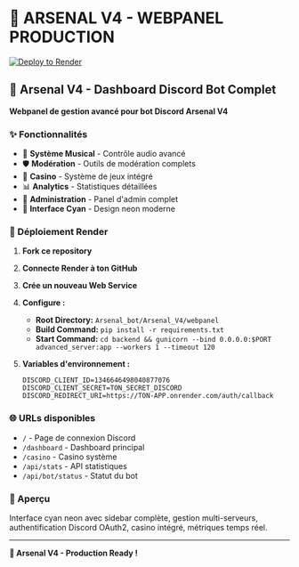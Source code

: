 # 🚀 ARSENAL V4 - WEBPANEL PRODUCTION

[![Deploy to Render](https://render.com/images/deploy-to-render-button.svg)](https://render.com)

## 🎯 Arsenal V4 - Dashboard Discord Bot Complet

**Webpanel de gestion avancé pour bot Discord Arsenal V4**

### ✨ Fonctionnalités

- 🎵 **Système Musical** - Contrôle audio avancé
- 🛡️ **Modération** - Outils de modération complets
- 🎰 **Casino** - Système de jeux intégré
- 📊 **Analytics** - Statistiques détaillées
- 🔧 **Administration** - Panel d'admin complet
- 🎨 **Interface Cyan** - Design neon moderne

### 🚀 Déploiement Render

1. **Fork ce repository**
2. **Connecte Render à ton GitHub**
3. **Crée un nouveau Web Service**
4. **Configure :**
   - **Root Directory:** `Arsenal_bot/Arsenal_V4/webpanel`
   - **Build Command:** `pip install -r requirements.txt`
   - **Start Command:** `cd backend && gunicorn --bind 0.0.0.0:$PORT advanced_server:app --workers 1 --timeout 120`

5. **Variables d'environnement :**
   ```
   DISCORD_CLIENT_ID=1346646498040877076
   DISCORD_CLIENT_SECRET=TON_SECRET_DISCORD
   DISCORD_REDIRECT_URI=https://TON-APP.onrender.com/auth/callback
   ```

### 🌐 URLs disponibles

- `/` - Page de connexion Discord
- `/dashboard` - Dashboard principal
- `/casino` - Casino système
- `/api/stats` - API statistiques
- `/api/bot/status` - Statut du bot

### 🎨 Aperçu

Interface cyan neon avec sidebar complète, gestion multi-serveurs, authentification Discord OAuth2, casino intégré, métriques temps réel.

---

**🎯 Arsenal V4 - Production Ready !**